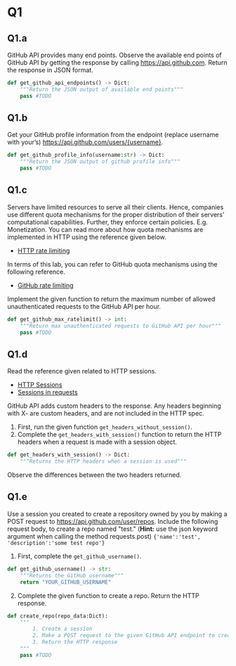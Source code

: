 # Q1

## Q1.a
GitHub API provides many end points. Observe the available end points of GitHub API by getting the response by calling https://api.github.com. Return the response in JSON format.
```python
def get_github_api_endpoints() -> Dict:
	"""Return the JSON output of available end points"""
	pass #TODO
```

## Q1.b
Get your GitHub profile information from the endpoint (replace username with your’s) https://api.github.com/users/{username}.
```python
def get_github_profile_info(username:str) -> Dict:
	"""Return the JSON output of github profile info"""
	pass #TODO
```

## Q1.c
Servers have limited resources to serve all their clients. Hence, companies use different quota mechanisms for the proper distribution of their servers’ computational capabilities. Further, they enforce certain policies. E.g. Monetization. You can read more about how quota mechanisms are implemented in HTTP using the reference given below.
* [HTTP rate limiting](https://tools.ietf.org/id/draft-polli-ratelimit-headers-00.html#rfc.section.1.1)

In terms of this lab, you can refer to GitHub quota mechanisms using the following reference.
* [GitHub rate limiting](https://docs.github.com/en/rest/overview/resources-in-the-rest-api#rate-limiting)

Implement the given function to return the maximum number of allowed unauthenticated requests to the GitHub API per hour.
```python
def get_github_max_ratelimit() -> int:
	"""Return max unauthenticated requests to GitHub API per hour"""
	pass #TODO
```

## Q1.d
Read the reference given related to HTTP sessions.
* [HTTP Sessions](https://developer.mozilla.org/en-US/docs/Web/HTTP/Session)
* [Sessions in requests](https://docs.python-requests.org/en/master/user/advanced/)

GitHub API adds custom headers to the response. Any headers beginning with X- are custom headers, and are not included in the HTTP spec. 
1. First, run the given function `get_headers_without_session()`. 
2. Complete the `get_headers_with_session()` function to return the HTTP headers when a request is made with a session object.
```python
def get_headers_with_session() -> Dict:
	"""Returns the HTTP headers when a session is used"""
```

Observe the differences between the two headers returned.


## Q1.e
Use a session you created to create a repository owned by you by making a POST request to https://api.github.com/user/repos. Include the following request body, to create a repo named "test." (**Hint:** use the json keyword argument when calling the method requests.post)
`{'name':'test', 'description':'some test repo'}`

1. First, complete the `get_github_username()`.
```python
def get_github_username() -> str:
    """Returns the GitHub username"""
    return "YOUR_GITHUB_USERNAME"
```

2. Complete the given function to create a repo. Return the HTTP response.
```python
def create_repo(repo_data:Dict):
	"""
		1. Create a session
		2. Make a POST request to the given GitHub API endpoint to create a repo
		3. Return the HTTP response
	"""
	pass #TODO
```


